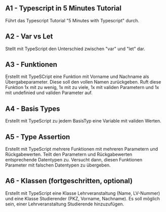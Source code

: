 ## A1 - Typescript in 5 Minutes Tutorial
Führt das Typescript Tutorial "5 Minutes with Typescript" durch.

## A2 - Var vs Let
Stellt mit TypeScript den Unterschied zwischen "var" und "let" dar.

## A3 - Funktionen
Erstellt mit TypeSCript eine Funktion mit Vorname und Nachname als Übergabeparameter. 
Diese soll den vollen Namen zurückgeben. Ruft diese Funktion 1x mit zu wenig, 1x mit zu viele, 1x mit validen Parametern und 1x mit undefinied und validen Parameter auf.

## A4 - Basis Types
Erstellt mit TypeScript zu jedem BasisTyp eine Variable mit validen Werten.


## A5 - Type Assertion 
Erstellt mit TypeScript mehrere Funktionen mit mehreren Parametern und Rückgabewerten. Teilt den Parametern und Rückgabewerten entsprechende Datentypen zu. Versucht dann, diesen Funktionen Parameter mit falschen Datentypen zu übergeben.


## A6 - Klassen (fortgeschritten, optional)
Erstellt mit TypeScript eine Klasse Lehrveranstaltung (Name, LV-Nummer) und eine Klasse Studierender (PKZ, Vorname, Nachname). Es soll möglich sein, einer Lehrveranstaltung Studierende hinzuzufügen.
